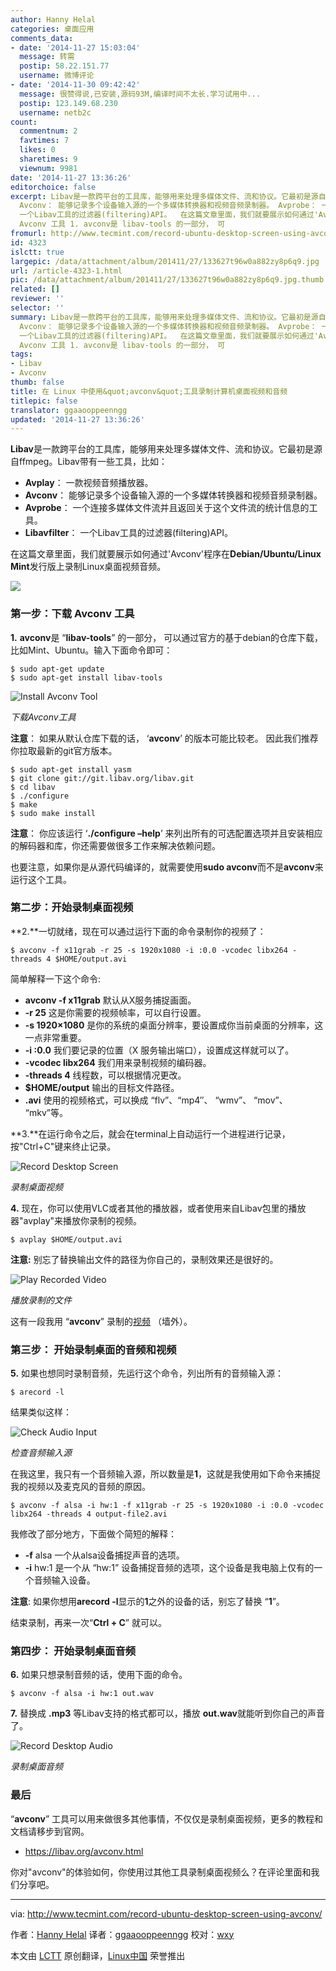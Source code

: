 ```yaml
---
author: Hanny Helal
categories: 桌面应用
comments_data:
- date: '2014-11-27 15:03:04'
  message: 转需
  postip: 58.22.151.77
  username: 微博评论
- date: '2014-11-30 09:42:42'
  message: 很赞得说,已安装,源码93M,编译时间不太长.学习试用中...
  postip: 123.149.68.230
  username: netb2c
count:
  commentnum: 2
  favtimes: 7
  likes: 0
  sharetimes: 9
  viewnum: 9981
date: '2014-11-27 13:36:26'
editorchoice: false
excerpt: Libav是一款跨平台的工具库，能够用来处理多媒体文件、流和协议。它最初是源自ffmpeg。Libav带有一些工具，比如：  Avplay： 一款视频音频播放器。
  Avconv： 能够记录多个设备输入源的一个多媒体转换器和视频音频录制器。 Avprobe： 一个连接多媒体文件流并且返回关于这个文件流的统计信息的工具。 Libavfilter：
  一个Libav工具的过滤器(filtering)API。  在这篇文章里面，我们就要展示如何通过'Avconv'程序在Debian/Ubuntu/Linux Mint发行版上录制Linux桌面视频音频。  第一步：下载
  Avconv 工具 1. avconv是 libav-tools 的一部分， 可
fromurl: http://www.tecmint.com/record-ubuntu-desktop-screen-using-avconv/
id: 4323
islctt: true
largepic: /data/attachment/album/201411/27/133627t96w0a882zy8p6q9.jpg
url: /article-4323-1.html
pic: /data/attachment/album/201411/27/133627t96w0a882zy8p6q9.jpg.thumb.jpg
related: []
reviewer: ''
selector: ''
summary: Libav是一款跨平台的工具库，能够用来处理多媒体文件、流和协议。它最初是源自ffmpeg。Libav带有一些工具，比如：  Avplay： 一款视频音频播放器。
  Avconv： 能够记录多个设备输入源的一个多媒体转换器和视频音频录制器。 Avprobe： 一个连接多媒体文件流并且返回关于这个文件流的统计信息的工具。 Libavfilter：
  一个Libav工具的过滤器(filtering)API。  在这篇文章里面，我们就要展示如何通过'Avconv'程序在Debian/Ubuntu/Linux Mint发行版上录制Linux桌面视频音频。  第一步：下载
  Avconv 工具 1. avconv是 libav-tools 的一部分， 可
tags:
- Libav
- Avconv
thumb: false
title: 在 Linux 中使用&quot;avconv&quot;工具录制计算机桌面视频和音频
titlepic: false
translator: ggaaooppeenngg
updated: '2014-11-27 13:36:26'
---
```


**Libav**是一款跨平台的工具库，能够用来处理多媒体文件、流和协议。它最初是源自ffmpeg。Libav带有一些工具，比如：


* **Avplay**： 一款视频音频播放器。
* **Avconv**： 能够记录多个设备输入源的一个多媒体转换器和视频音频录制器。
* **Avprobe**： 一个连接多媒体文件流并且返回关于这个文件流的统计信息的工具。
* **Libavfilter**： 一个Libav工具的过滤器(filtering)API。


在这篇文章里面，我们就要展示如何通过'Avconv'程序在**Debian/Ubuntu/Linux Mint**发行版上录制Linux桌面视频音频。


![](/data/attachment/album/201411/27/133627t96w0a882zy8p6q9.jpg)


### 第一步：下载 Avconv 工具


**1.** **avconv**是 “**libav-tools**” 的一部分， 可以通过官方的基于debian的仓库下载，比如Mint、Ubuntu。输入下面命令即可：



```
$ sudo apt-get update
$ sudo apt-get install libav-tools

```

![Install Avconv Tool](/data/attachment/album/201411/27/133630f71p421zhp77u2gv.jpeg)


*下载Avconv工具*


**注意**： 如果从默认仓库下载的话， ‘**avconv**’ 的版本可能比较老。 因此我们推荐你拉取最新的git官方版本。



```
$ sudo apt-get install yasm
$ git clone git://git.libav.org/libav.git
$ cd libav
$ ./configure
$ make
$ sudo make install

```

**注意**： 你应该运行 ‘**./configure –help**’ 来列出所有的可选配置选项并且安装相应的解码器和库，你还需要做很多工作来解决依赖问题。


也要注意，如果你是从源代码编译的，就需要使用**sudo avconv**而不是**avconv**来运行这个工具。


### 第二步：开始录制桌面视频


**2.**一切就绪，现在可以通过运行下面的命令录制你的视频了：



```
$ avconv -f x11grab -r 25 -s 1920x1080 -i :0.0 -vcodec libx264 -threads 4 $HOME/output.avi

```

简单解释一下这个命令:


* **avconv -f x11grab** 默认从X服务捕捉画面。
* **-r 25** 这是你需要的视频帧率，可以自行设置。
* **-s 1920×1080** 是你的系统的桌面分辨率，要设置成你当前桌面的分辨率，这一点非常重要。
* **-i :0.0** 我们要记录的位置（X 服务输出端口），设置成这样就可以了。
* **-vcodec libx264** 我们用来录制视频的编码器。
* **-threads 4** 线程数，可以根据情况更改。
* **$HOME/output** 输出的目标文件路径。
* **.avi** 使用的视频格式，可以换成 “flv”、“mp4″、 “wmv”、 “mov”、 “mkv”等。


**3.**在运行命令之后，就会在terminal上自动运行一个进程进行记录，按"Ctrl+C"键来终止记录。


![Record Desktop Screen](/data/attachment/album/201411/27/133632beztzstjse909ld4.jpeg)


*录制桌面视频*


**4.** 现在，你可以使用VLC或者其他的播放器，或者使用来自Libav包里的播放器"avplay"来播放你录制的视频。



```
$ avplay $HOME/output.avi

```

**注意:** 别忘了替换输出文件的路径为你自己的，录制效果还是很好的。


![Play Recorded Video](/data/attachment/album/201411/27/133635fhy6ddh6qyp1p3qa.jpeg)


*播放录制的文件*


这有一段我用 “**avconv**” 录制的[视频](http://www.youtube.com/embed/g1FEh4wByGE) （墙外）。


### 第三步： 开始录制桌面的音频和视频


**5.** 如果也想同时录制音频，先运行这个命令，列出所有的音频输入源：



```
$ arecord -l

```

结果类似这样：


![Check Audio Input](/data/attachment/album/201411/27/133637oo4hl8fll8y8l4sz.png)


*检查音频输入源*


在我这里，我只有一个音频输入源，所以数量是**1**，这就是我使用如下命令来捕捉我的视频以及麦克风的音频的原因。



```
$ avconv -f alsa -i hw:1 -f x11grab -r 25 -s 1920x1080 -i :0.0 -vcodec libx264 -threads 4 output-file2.avi

```

我修改了部分地方，下面做个简短的解释：


* **-f** alsa 一个从alsa设备捕捉声音的选项。
* **-i** hw:1 是一个从 “hw:1” 设备捕捉音频的选项，这个设备是我电脑上仅有的一个音频输入设备。


**注意**: 如果你想用**arecord -l**显示的**1**之外的设备的话，别忘了替换 “**1**”。


结束录制，再来一次“**Ctrl + C**” 就可以。


### 第四步： 开始录制桌面音频


**6.** 如果只想录制音频的话，使用下面的命令。



```
$ avconv -f alsa -i hw:1 out.wav

```

**7.** 替换成 **.mp3** 等Libav支持的格式都可以，播放 **out.wav**就能听到你自己的声音了。


![Record Desktop Audio](/data/attachment/album/201411/27/133640fl14z1pm4jfsfvn4.png)


*录制桌面音频*


### 最后


“**avconv**” 工具可以用来做很多其他事情，不仅仅是录制桌面视频，更多的教程和文档请移步到官网。


* <https://libav.org/avconv.html>


你对"avconv"的体验如何，你使用过其他工具录制桌面视频么？在评论里面和我们分享吧。




---


via: <http://www.tecmint.com/record-ubuntu-desktop-screen-using-avconv/>


作者：[Hanny Helal](http://www.tecmint.com/author/hannyhelal/) 译者：[ggaaooppeenngg](https://github.com/ggaaooppeenngg) 校对：[wxy](https://github.com/wxy)


本文由 [LCTT](https://github.com/LCTT/TranslateProject) 原创翻译，[Linux中国](http://linux.cn/) 荣誉推出